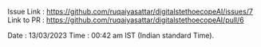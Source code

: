 Issue Link : https://github.com/ruqaiyasattar/digitalstethoecopeAI/issues/7 <br />
Link to PR : https://github.com/ruqaiyasattar/digitalstethoecopeAI/pull/6

Date : 13/03/2023
Time : 00:42 am IST (Indian standard Time).
